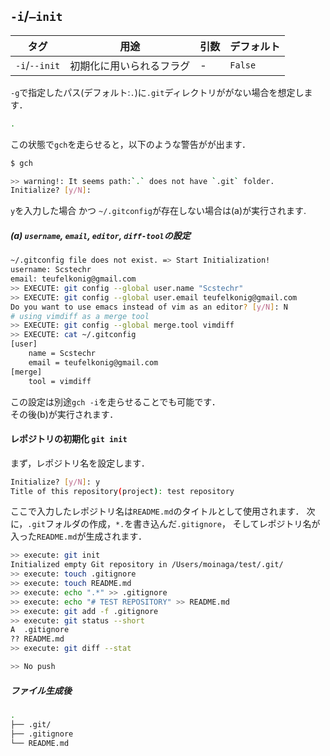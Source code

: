 ## `-i`/`—init`

| タグ   | 用途         |  引数    | デフォルト |
| --------------- | --------------------------------- | ---- | --------------- |
| `-i`/`--init`   | 初期化に用いられるフラグ          |   -   | `False` |

`-g`で指定したパス(デフォルト:`.`)に`.git`ディレクトリががない場合を想定します．

```bash
.
```

この状態で`gch`を走らせると，以下のような警告がが出ます．

```bash
$ gch

>> warning!: It seems path:`.` does not have `.git` folder.
Initialize? [y/N]:
```
`y`を入力した場合 かつ `~/.gitconfig`が存在しない場合は(a)が実行されます.  

##### (a) `username`, `email`, `editor`, `diff-tool`の設定

```bash
~/.gitconfig file does not exist. => Start Initialization!
username: Scstechr
email: teufelkonig@gmail.com
>> EXECUTE: git config --global user.name "Scstechr"
>> EXECUTE: git config --global user.email teufelkonig@gmail.com
Do you want to use emacs instead of vim as an editor? [y/N]: N
# using vimdiff as a merge tool
>> EXECUTE: git config --global merge.tool vimdiff
>> EXECUTE: cat ~/.gitconfig
[user]
	name = Scstechr
	email = teufelkonig@gmail.com
[merge]
	tool = vimdiff
```
この設定は別途`gch -i`を走らせることでも可能です．  
その後(b)が実行されます．

#### レポジトリの初期化 `git init`

まず，レポジトリ名を設定します．  

```bash
Initialize? [y/N]: y
Title of this repository(project): test repository
```
ここで入力したレポジトリ名は`README.md`のタイトルとして使用されます．
次に，`.git`フォルダの作成，`*.`を書き込んだ`.gitignore`，
そしてレポジトリ名が入った`README.md`が生成されます．
```bash
>> execute: git init
Initialized empty Git repository in /Users/moinaga/test/.git/
>> execute: touch .gitignore
>> execute: touch README.md
>> execute: echo ".*" >> .gitignore
>> execute: echo "# TEST REPOSITORY" >> README.md
>> execute: git add -f .gitignore
>> execute: git status --short
A  .gitignore
?? README.md
>> execute: git diff --stat

>> No push
```

##### ファイル生成後
```bash
.
├── .git/
├── .gitignore
└── README.md
```
